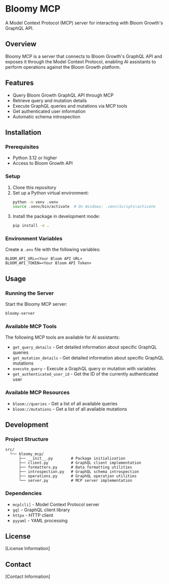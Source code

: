 # Bloomy MCP

A Model Context Protocol (MCP) server for interacting with Bloom Growth's GraphQL API.

## Overview

Bloomy MCP is a server that connects to Bloom Growth's GraphQL API and exposes it through the Model Context Protocol, enabling AI assistants to perform operations against the Bloom Growth platform.

## Features

- Query Bloom Growth GraphQL API through MCP
- Retrieve query and mutation details
- Execute GraphQL queries and mutations via MCP tools
- Get authenticated user information
- Automatic schema introspection

## Installation

### Prerequisites

- Python 3.12 or higher
- Access to Bloom Growth API

### Setup

1. Clone this repository
2. Set up a Python virtual environment:
   ```bash
   python -m venv .venv
   source .venv/bin/activate  # On Windows: .venv\Scripts\activate
   ```
3. Install the package in development mode:
   ```bash
   pip install -e .
   ```

### Environment Variables

Create a `.env` file with the following variables:

```
BLOOM_API_URL=<Your Bloom API URL>
BLOOM_API_TOKEN=<Your Bloom API Token>
```

## Usage

### Running the Server

Start the Bloomy MCP server:

```bash
bloomy-server
```

### Available MCP Tools

The following MCP tools are available for AI assistants:

- `get_query_details` - Get detailed information about specific GraphQL queries
- `get_mutation_details` - Get detailed information about specific GraphQL mutations
- `execute_query` - Execute a GraphQL query or mutation with variables
- `get_authenticated_user_id` - Get the ID of the currently authenticated user

### Available MCP Resources

- `bloom://queries` - Get a list of all available queries
- `bloom://mutations` - Get a list of all available mutations

## Development

### Project Structure

```
src/
  └── bloomy_mcp/
      ├── __init__.py        # Package initialization
      ├── client.py          # GraphQL client implementation
      ├── formatters.py      # Data formatting utilities
      ├── introspection.py   # GraphQL schema introspection
      ├── operations.py      # GraphQL operation utilities
      └── server.py          # MCP server implementation
```

### Dependencies

- `mcp[cli]` - Model Context Protocol server
- `gql` - GraphQL client library
- `httpx` - HTTP client
- `pyyaml` - YAML processing

## License

[License Information]

## Contact

[Contact Information]
